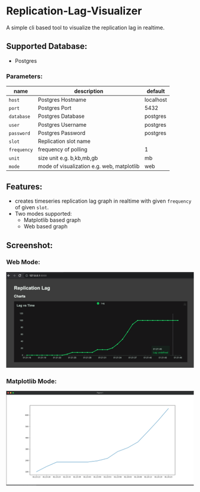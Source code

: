 # Replication-Lag-Visualizer

A simple cli based tool to visualize the replication lag in realtime.


## Supported Database:
- Postgres

### Parameters:
| name | description|default|
|--------|---|---|
| `host` | Postgres Hostname	| localhost
| `port` | Postgres Port	| 5432
| `database` | Postgres Database	| postgres
| `user` | Postgres Username	| postgres
| `password` | Postgres Password | postgres
| `slot` | Replication slot name	|
| `frequency` | frequency of polling	| 1
| `unit` | size unit e.g. b,kb,mb,gb	| mb
| `mode` | mode of visualization e.g. web, matplotlib	| web

## Features:
- creates timeseries replication lag graph in realtime with given `frequency` of given `slot`.
- Two modes supported:
    - Matplotlib based graph
    - Web based graph

## Screenshot:
### Web Mode:
![alt text](img/web.png)

### Matplotlib Mode:
![alt text](img/matplotlib.png)
